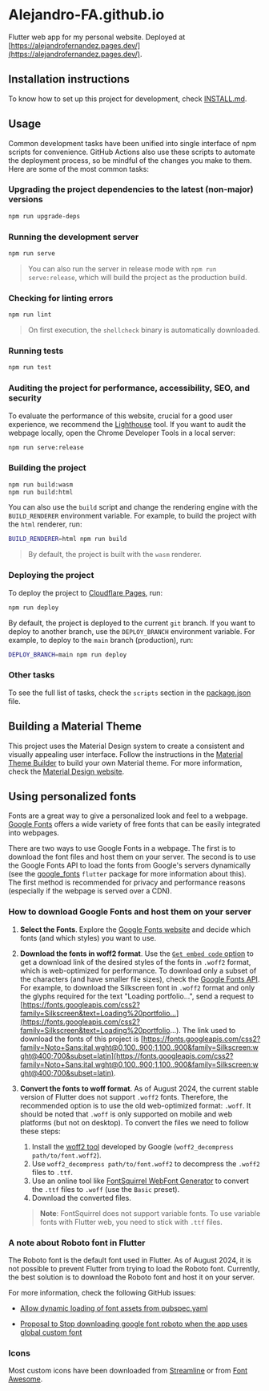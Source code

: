 # Alejandro-FA.github.io

Flutter web app for my personal website. Deployed at [https://alejandrofernandez.pages.dev/](https://alejandrofernandez.pages.dev/).

## Installation instructions

To know how to set up this project for development, check [INSTALL.md](INSTALL.md).

## Usage

Common development tasks have been unified into single interface of npm scripts for convenience. GitHub Actions also use these scripts to automate the deployment process, so be mindful of the changes you make to them. Here are some of the most common tasks:

### Upgrading the project dependencies to the latest (non-major) versions

```bash
npm run upgrade-deps
```

### Running the development server

```bash
npm run serve
```

> You can also run the server in release mode with `npm run serve:release`, which will build the project as the production build.

### Checking for linting errors

```bash
npm run lint
```

> On first execution, the `shellcheck` binary is automatically downloaded.

### Running tests

```bash
npm run test
```

### Auditing the project for performance, accessibility, SEO, and security

To evaluate the performance of this website, crucial for a good user experience, we recommend the [Lighthouse](https://developers.google.com/web/tools/lighthouse) tool. If you want to audit the webpage locally, open the Chrome Developer Tools in a local server:

```bash
npm run serve:release
```

### Building the project

```bash
npm run build:wasm
npm run build:html
```

You can also use the `build` script and change the rendering engine with the `BUILD_RENDERER` environment variable. For example, to build the project with the `html` renderer, run:

```bash
BUILD_RENDERER=html npm run build
```

> By default, the project is built with the `wasm` renderer.

### Deploying the project

To deploy the project to [Cloudflare Pages](https://pages.cloudflare.com/), run:

```bash
npm run deploy
```

By default, the project is deployed to the current `git` branch. If you want to deploy to another branch, use the `DEPLOY_BRANCH` environment variable. For example, to deploy to the `main` branch (production), run:

```bash
DEPLOY_BRANCH=main npm run deploy
```

### Other tasks

To see the full list of tasks, check the `scripts` section in the [package.json](package.json) file.

## Building a Material Theme

This project uses the Material Design system to create a consistent and visually appealing user interface. Follow the instructions in the [Material Theme Builder](https://material-foundation.github.io/material-theme-builder/) to build your own Material theme. For more information, check the [Material Design website](https://m3.material.io/blog/material-theme-builder).

## Using personalized fonts

Fonts are a great way to give a personalized look and feel to a webpage. [Google Fonts](https://fonts.google.com/) offers a wide variety of free fonts that can be easily integrated into webpages.

There are two ways to use Google Fonts in a webpage. The first is to download the font files and host them on your server. The second is to use the Google Fonts API to load the fonts from Google's servers dynamically (see the [google_fonts](https://pub.dev/packages/google_fonts) `flutter` package for more information about this). The first method is recommended for privacy and performance reasons (especially if the webpage is served over a CDN).

### How to download Google Fonts and host them on your server

1. **Select the Fonts**. Explore the [Google Fonts website](https://fonts.google.com/) and decide which fonts (and which styles) you want to use.

2. **Download the fonts in woff2 format**. Use the [`Get embed code` option](https://fonts.google.com/selection/embed) to get a download link of the desired styles of the fonts in `.woff2` format, which is web-optimized for performance. To download only a subset of the characters (and have smaller file sizes), check the [Google Fonts API](https://developers.google.com/fonts/docs/getting_started). For example, to download the Silkscreen font in `.woff2` format and only the glyphs required for the text "Loading portfolio...", send a request to [https://fonts.googleapis.com/css2?family=Silkscreen&text=Loading%20portfolio...](https://fonts.googleapis.com/css2?family=Silkscreen&text=Loading%20portfolio...). The link used to download the fonts of this project is [https://fonts.googleapis.com/css2?family=Noto+Sans:ital,wght@0,100..900;1,100..900&family=Silkscreen:wght@400;700&subset=latin](https://fonts.googleapis.com/css2?family=Noto+Sans:ital,wght@0,100..900;1,100..900&family=Silkscreen:wght@400;700&subset=latin).

3. **Convert the fonts to woff format**. As of August 2024, the current stable version of Flutter does not support `.woff2` fonts. Therefore, the recommended option is to use the old web-optimized format: `.woff`. It should be noted that `.woff` is only supported on mobile and web platforms (but not on desktop). To convert the files we need to follow these steps:

   1. Install the [woff2 tool](https://github.com/google/woff2) developed by Google (`woff2_decompress path/to/font.woff2`).
   2. Use `woff2_decompress path/to/font.woff2` to decompress the `.woff2` files to `.ttf`.
   3. Use an online tool like [FontSquirrel WebFont Generator](https://www.fontsquirrel.com/tools/webfont-generator) to convert the `.ttf` files to `.woff` (use the `Basic` preset).
   4. Download the converted files.

   > **Note**: FontSquirrel does not support variable fonts. To use variable fonts with Flutter web, you need to stick with `.ttf` files.

### A note about Roboto font in Flutter

The Roboto font is the default font used in Flutter. As of August 2024, it is not possible to prevent Flutter from trying to load the Roboto font. Currently, the best solution is to download the Roboto font and host it on your server.

For more information, check the following GitHub issues:

- [Allow dynamic loading of font assets from pubspec.yaml](https://github.com/flutter/flutter/issues/122282)

- [Proposal to Stop downloading google font roboto when the app uses global custom font](https://github.com/flutter/flutter/issues/136118)

### Icons

Most custom icons have been downloaded from [Streamline](https://www.streamlinehq.com/) or from [Font Awesome](https://fontawesome.com/icons).
